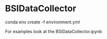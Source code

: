 # BSIDataCollector

conda env create -f environment.yml

For examples look at the BSIDataCollector.ipynb
